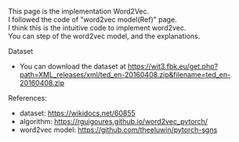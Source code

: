 This page is the implementation Word2Vec.  
I followed the code of "word2vec model(Ref)" page.  
I think this is the intuitive code to implement word2vec.  
You can step of the word2vec model, and the explanations.

Dataset    
* You can download the dataset at <https://wit3.fbk.eu/get.php?path=XML_releases/xml/ted_en-20160408.zip&filename=ted_en-20160408.zip>

References:
* dataset: https://wikidocs.net/60855
* algorithm: https://rguigoures.github.io/word2vec_pytorch/
* word2vec model: https://github.com/theeluwin/pytorch-sgns
